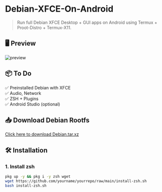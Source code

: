 # Debian-XFCE-On-Android

> Run full Debian XFCE Desktop + GUI apps on Android using Termux + Proot-Distro + Termux-X11.

## 🖥️ Preview

![preview](./screenshots/preview.png)

## 📦 To Do

✅ Preinstalled Debian with XFCE  
✅ Audio, Network  
✅ ZSH + Plugins  
✅ Android Studio (optional)

## 📥 Download Debian Rootfs

[Click here to download Debian.tar.xz](https://example.com/debian.tar.xz)

## 🛠️ Installation

### 1. Install zsh

```bash
pkg up -y && pkg i -y zsh wget
wget https://github.com/yourname/yourrepo/raw/main/install-zsh.sh
bash install-zsh.sh

